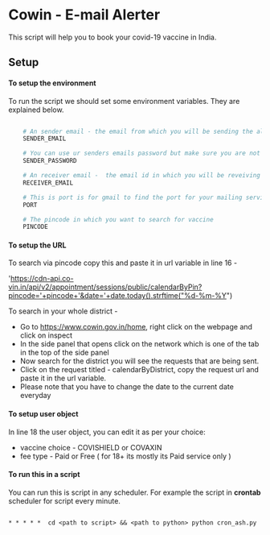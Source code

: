 # Cowin - E-mail Alerter

This script will help you to book your covid-19 vaccine in India.

## Setup

#### To setup the environment

To run the script we should set some environment variables. They are explained below.

```python

    # An sender email - the email from which you will be sending the alerts
    SENDER_EMAIL

    # You can use ur senders emails password but make sure you are not sharing it in public or running the script in a public scheduler. alternatively if you are gmail user u can use an app password for better security - more on that : https://support.google.com/accounts/answer/185833?hl=en
    SENDER_PASSWORD

    # An receiver email -  the email id in which you will be reveiving the alerts. 
    RECEIVER_EMAIL

    # This is port is for gmail to find the port for your mailing service google <email serrrvice name> port number
    PORT

    # The pincode in which you want to search for vaccine
    PINCODE
```

#### To setup the URL

To search via pincode copy this and paste it in url variable in line 16 -

'https://cdn-api.co-vin.in/api/v2/appointment/sessions/public/calendarByPin?pincode='+pincode+'&date='+date.today().strftime("%d-%m-%Y")

To search in your whole district - 

- Go to https://www.cowin.gov.in/home, right click on the webpage and click on inspect
- In the side panel that opens click on the network which is one of the tab in the top of the side panel
- Now search for the district you will see the requests that are being sent.
- Click on the request titled - calendarByDistrict, copy the request url and paste it in the url variable.
- Please note that you have to change the date to the current date everyday

#### To setup user object
In line 18 the user object, you can edit it as per your choice:
- vaccine choice - COVISHIELD or COVAXIN
- fee type - Paid or Free ( for 18+ its mostly its Paid service only )

#### To run this in a script

You can run this is script in any scheduler. For example the script in **crontab** scheduler for script every minute.

```shell

* * * * *  cd <path to script> && <path to python> python cron_ash.py

```

